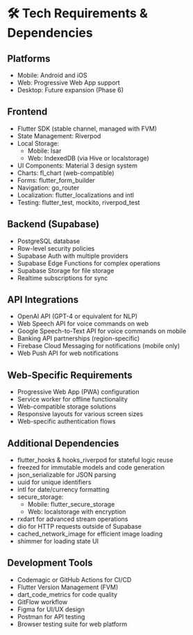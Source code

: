 # 🛠️ Tech Requirements & Dependencies

## Platforms
- Mobile: Android and iOS
- Web: Progressive Web App support
- Desktop: Future expansion (Phase 6)

## Frontend
- Flutter SDK (stable channel, managed with FVM)
- State Management: Riverpod
- Local Storage: 
  - Mobile: Isar
  - Web: IndexedDB (via Hive or localstorage)
- UI Components: Material 3 design system
- Charts: fl_chart (web-compatible)
- Forms: flutter_form_builder
- Navigation: go_router
- Localization: flutter_localizations and intl
- Testing: flutter_test, mockito, riverpod_test

## Backend (Supabase)
- PostgreSQL database
- Row-level security policies
- Supabase Auth with multiple providers
- Supabase Edge Functions for complex operations
- Supabase Storage for file storage
- Realtime subscriptions for sync

## API Integrations
- OpenAI API (GPT-4 or equivalent for NLP)
- Web Speech API for voice commands on web
- Google Speech-to-Text API for voice commands on mobile
- Banking API partnerships (region-specific)
- Firebase Cloud Messaging for notifications (mobile only)
- Web Push API for web notifications

## Web-Specific Requirements
- Progressive Web App (PWA) configuration
- Service worker for offline functionality
- Web-compatible storage solutions
- Responsive layouts for various screen sizes
- Web-specific authentication flows

## Additional Dependencies
- flutter_hooks & hooks_riverpod for stateful logic reuse
- freezed for immutable models and code generation
- json_serializable for JSON parsing
- uuid for unique identifiers
- intl for date/currency formatting
- secure_storage:
  - Mobile: flutter_secure_storage
  - Web: localstorage with encryption
- rxdart for advanced stream operations
- dio for HTTP requests outside of Supabase
- cached_network_image for efficient image loading
- shimmer for loading state UI

## Development Tools
- Codemagic or GitHub Actions for CI/CD
- Flutter Version Management (FVM)
- dart_code_metrics for code quality
- GitFlow workflow
- Figma for UI/UX design
- Postman for API testing 
- Browser testing suite for web platform 